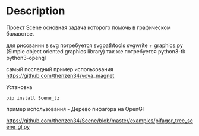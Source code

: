 Description
===========

Проект Scene основная задача которого помочь в графическом балавстве.

для рисовании в svg потребуется svgpathtools svgwrite + graphics.py (Simple object oriented graphics library)
так же потребуется python3-tk python3-opengl

самый последний пример использования https://github.com/thenzen34/vova_magnet

Установка
```
pip install Scene_tz
```

пример использования - Дерево пифагора на OpenGl 

https://github.com/thenzen34/Scene/blob/master/examples/pifagor_tree_scene_gl.py